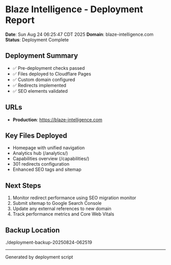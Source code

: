 # Blaze Intelligence - Deployment Report
**Date**: Sun Aug 24 06:25:47 CDT 2025
**Domain**: blaze-intelligence.com
**Status**: Deployment Complete

## Deployment Summary
- ✅ Pre-deployment checks passed
- ✅ Files deployed to Cloudflare Pages
- ✅ Custom domain configured
- ✅ Redirects implemented
- ✅ SEO elements validated

## URLs
- **Production**: https://blaze-intelligence.com

## Key Files Deployed
- Homepage with unified navigation
- Analytics hub (/analytics/)
- Capabilities overview (/capabilities/)
- 301 redirects configuration
- Enhanced SEO tags and sitemap

## Next Steps
1. Monitor redirect performance using SEO migration monitor
2. Submit sitemap to Google Search Console
3. Update any external references to new domain
4. Track performance metrics and Core Web Vitals

## Backup Location
./deployment-backup-20250824-062519

---
Generated by deployment script
